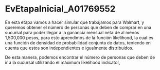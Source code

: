 # EvEtapaInicial_A01769552

En esta etapa vamos a hacer simular que trabajamos para Walmart, y queremos obtener el número de personas que deben de comprar en una sucursal para poder llegar a la ganancia mensual neta de al menos 1,500,000 pesos, para esto aprendimos de la función likelihood, la cual es una función de densidad de probabilidad conjunta de datos, teniendo en cuenta que estos son independientes e igualmente distribuidos.

De esta manera, podemos encontrar el número de personas que deben de ir a la sucursal utilizando el máximum likelihood indicator, 
